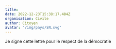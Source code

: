 ```yaml
---
title: 
date: 2022-12-23T15:38:17.484Z
organisation: Civile 
author: Citoyen 
avatar: "/img/pays/SN.svg"
---
```


Je signe cette lettre pour le respect de la démocratie 
